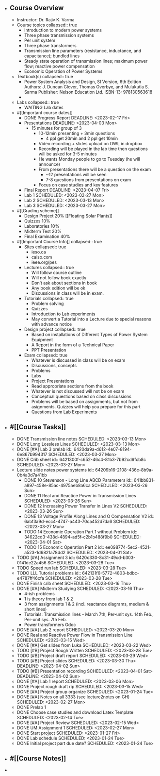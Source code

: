 - ## Course Overview
	- Instructor: Dr. Rajiv K. Varma
	- Course topics
	  collapsed:: true
		- Introduction to modern power systems
		- Three phase transmission systems
		- Per unit system
		- Three phase transformers
		- Transmission line parameters (resistance, inductance, and
		  capacitance); bundled lines
		- Steady state operation of transmission lines; maximum power flow;
		  reactive power compensation
		- Economic Operation of Power Systems
	- Textbook(s)
	  collapsed:: true
		- Power System Analysis and Design, SI Version, 6th Edition
		  Authors: J. Duncan Glover, Thomas Overbye, and Mulukutla S. Sarma
		  Publisher: Nelson Education Ltd.
		  ISBN-13: 978130563618
		-
	- Labs
	  collapsed:: true
		- WAITING Lab dates
	- #[[Important course dates]]
		- DONE Progress Report
		  DEADLINE: <2023-02-17 Fri>
		- Presentations
		  DEADLINE: <2023-04-03 Mon>
			- 15 minutes for group of 3
				- 10-12min presenting + 3min questions
					- 4 ppl get 20min and 2 ppl get 10min
				- Video recording + slides upload on OWL in dropbox
				- Recording will be played in the lab time then questions will be asked for 3-5 minutes
				- He wants Monday people to go to Tuesday (he will announce)
				- From presentations there will be a question on the exam
					- ~12 presentations will be seen
					- 7-8 questions from presentations on exam
				- Focus on case studies and key features
		- Final Report
		  DEADLINE: <2023-04-07 Fri>
		- Lab 1
		  SCHEDULED: <2023-02-27 Mon>
		- Lab 2
		  SCHEDULED: <2023-03-13 Mon>
		- Lab 3
		  SCHEDULED: <2023-03-27 Mon>
	- #[[Grading scheme]]
		- Design Project 20% [[Floating Solar Plants]]
		- Quizzes 10%
		- Laboratories 10%
		- Midterm Test 20%
		- Final Examination 40%
	- #[[Important Course Info]]
	  collapsed:: true
		- Sites
		  collapsed:: true
			- ieso.ca
			- caiso.com
			- ieee.org/pes
		- Lectures
		  collapsed:: true
			- Will follow course outline
			- Will not follow book exactly
			- Don’t ask about sections in book
			- Any book edition will be ok
			- Discussions in class will be in exam.
		- Tutorials
		  collapsed:: true
			- Problem solving
			- Quizzes
			- Introduction to Lab experiments
			- May convert a Tutorial into a Lecture due to special reasons with
			  advance notice
		- Design project
		  collapsed:: true
			- Based on installations of Different Types of Power System Equipment
			- A Report in the form of a Technical Paper
			- PPT Presentation
		- Exam
		  collapsed:: true
			- Whatever is discussed in class will be on exam
			- Discussions, concepts
			- Problems
			- Labs
			- Project Presentations
			- Read appropriate sections from the book
			- Whatever is not discussed will not be on exam
			- Conceptual questions based on class discussions
			- Problems will be based on assignments, but not from asignments. Quizzes will help you prepare for this part
			- Questions from Lab Experiments
- ## #[[Course Tasks]]
	- DONE Transmission line notes
	  SCHEDULED: <2023-03-13 Mon>
	- DONE Long Lossless Lines
	  SCHEDULED: <2023-03-13 Mon>
	- DONE [#A] Lab 3 prelab
	  id:: 6420da9a-d612-4e07-8194-6e867b994317
	  SCHEDULED: <2023-03-27 Mon>
	- DONE Crib sheet
	  id:: 6421300f-c652-46c4-81b3-7b92cd9fcb8c
	  SCHEDULED: <2023-03-27 Mon>
	- Lecture slide notes power systems
	  id:: 64209b16-2108-436c-8b9a-0b4a3d7a41bb
		- DONE  10 Stevenson - Long Line ABCD Parameters
		  id:: 641bb831-a897-458e-85ac-4975aeb8a6ca
		  SCHEDULED: <2023-03-26 Sun>
		- DONE 11 Real and Reactice Power in Transmission Lines
		  SCHEDULED: <2023-03-26 Sun>
		- DONE 12 Increasing Power Transfer in Lines V2
		  SCHEDULED: <2023-03-26 Sun>
		- DONE 13 Voltage Profile Along Lines and Q Compensation V2
		  id:: 6abf3a9d-ecc4-4747-a443-70ca452d7da6
		  SCHEDULED: <2023-03-27 Mon>
		- TODO 14 Economic Operation Part 1 without Problem
		  id:: 34622cd3-438d-4894-ad5f-c2b1b488f9b0
		  SCHEDULED: <2023-04-01 Sat>
		- TODO 15 Economic Operation Part 2
		  id:: ee098774-5ec2-4521-a523-1d6821a78dd2
		  SCHEDULED: <2023-04-01 Sat>
	- TODO [#A] Assignment 3
	  id:: 6420c330-8c31-49cd-b303-0141de22a456
	  SCHEDULED: <2023-03-28 Tue>
	- TODO Speed run lab
	  SCHEDULED: <2023-03-28 Tue>
	- TODO LLL Tutorial problems
	  id:: 642131f6-5772-4803-bdbc-e4787ff46cfa
	  SCHEDULED: <2023-03-28 Tue>
	- DONE Finish crib sheet
	  SCHEDULED: <2023-03-16 Thu>
	- DONE [#A] Midterm Studying
	  SCHEDULED: <2023-03-16 Thu>
		- 4-ish problems
		- 1 is theory from lab 1 & 2
		- 3 from assignments 1 & 2 (incl. reactance diagrams, medium & short lines)
		- Tutorials:  Transmission lines - March 7th, Per-unit sys. 14th Feb.,  Per-unit sys. 7th Feb.
		- Power transformers Gdoc
	- DONE [#A] Lab 2 report
	  SCHEDULED: <2023-03-20 Mon>
	- DONE Real and Reactive Power Flow in Transmission Line
	  SCHEDULED: <2023-03-15 Wed>
	- DONE [#A] Get slides from Luka
	  SCHEDULED: <2023-03-22 Wed>
	- TODO [#B] Project Rough Written
	  SCHEDULED: <2023-03-28 Tue>
	- TODO [#B] Project draft report
	  SCHEDULED: <2023-03-29 Wed>
	- TODO [#B] Project slides
	  SCHEDULED: <2023-03-30 Thu>
	  DEADLINE: <2023-04-02 Sun>
	- TODO [#B] Presentation recording
	  SCHEDULED: <2023-04-01 Sat>
	  DEADLINE: <2023-04-02 Sun>
	- DONE [#A] Lab 1 report 
	  SCHEDULED: <2023-03-06 Mon>
	- DONE Project rough draft rip
	  SCHEDULED: <2023-03-15 Wed>
	- DONE [#A] Project group organize
	  SCHEDULED: <2023-01-24 Tue>
	- DONE [#A] Notes on all 3333 (see lecture2notes on GH)
	  SCHEDULED: <2023-02-27 Mon>
	- DONE Prelab 1
	- DONE Choose case studies and download Latex Template
	  SCHEDULED: <2023-02-14 Tue>
	- DONE [#A] Project Review
	  SCHEDULED: <2023-02-15 Wed>
	- DONE UM Assignment 1
	  SCHEDULED: <2023-02-27 Mon>
	- DONE Start project
	  SCHEDULED: <2023-01-27 Fri>
	- DONE Lab schedule
	  SCHEDULED: <2023-01-24 Tue>
	- DONE Initial project part due date?
	  SCHEDULED: <2023-01-24 Tue>
- ## #[[Course Notes]]
-